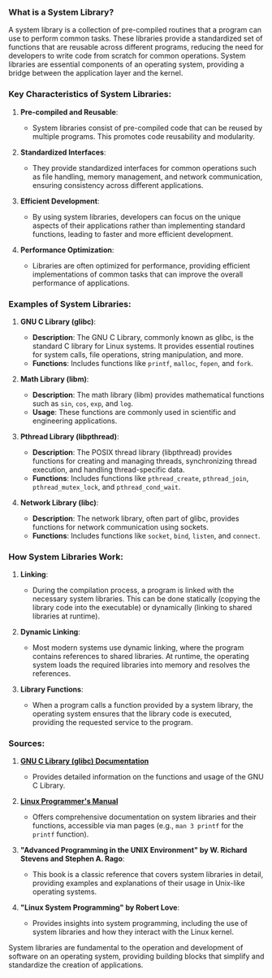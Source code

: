 ### What is a System Library?

A system library is a collection of pre-compiled routines that a program can use to perform common tasks. These libraries provide a standardized set of functions that are reusable across different programs, reducing the need for developers to write code from scratch for common operations. System libraries are essential components of an operating system, providing a bridge between the application layer and the kernel.

### Key Characteristics of System Libraries:

1. **Pre-compiled and Reusable**:
   - System libraries consist of pre-compiled code that can be reused by multiple programs. This promotes code reusability and modularity.

2. **Standardized Interfaces**:
   - They provide standardized interfaces for common operations such as file handling, memory management, and network communication, ensuring consistency across different applications.

3. **Efficient Development**:
   - By using system libraries, developers can focus on the unique aspects of their applications rather than implementing standard functions, leading to faster and more efficient development.

4. **Performance Optimization**:
   - Libraries are often optimized for performance, providing efficient implementations of common tasks that can improve the overall performance of applications.

### Examples of System Libraries:

1. **GNU C Library (glibc)**:
   - **Description**: The GNU C Library, commonly known as glibc, is the standard C library for Linux systems. It provides essential routines for system calls, file operations, string manipulation, and more.
   - **Functions**: Includes functions like `printf`, `malloc`, `fopen`, and `fork`.

2. **Math Library (libm)**:
   - **Description**: The math library (libm) provides mathematical functions such as `sin`, `cos`, `exp`, and `log`.
   - **Usage**: These functions are commonly used in scientific and engineering applications.

3. **Pthread Library (libpthread)**:
   - **Description**: The POSIX thread library (libpthread) provides functions for creating and managing threads, synchronizing thread execution, and handling thread-specific data.
   - **Functions**: Includes functions like `pthread_create`, `pthread_join`, `pthread_mutex_lock`, and `pthread_cond_wait`.

4. **Network Library (libc)**:
   - **Description**: The network library, often part of glibc, provides functions for network communication using sockets.
   - **Functions**: Includes functions like `socket`, `bind`, `listen`, and `connect`.

### How System Libraries Work:

1. **Linking**:
   - During the compilation process, a program is linked with the necessary system libraries. This can be done statically (copying the library code into the executable) or dynamically (linking to shared libraries at runtime).

2. **Dynamic Linking**:
   - Most modern systems use dynamic linking, where the program contains references to shared libraries. At runtime, the operating system loads the required libraries into memory and resolves the references.

3. **Library Functions**:
   - When a program calls a function provided by a system library, the operating system ensures that the library code is executed, providing the requested service to the program.

### Sources:
1. **[GNU C Library (glibc) Documentation](https://www.gnu.org/software/libc/manual/)**
   - Provides detailed information on the functions and usage of the GNU C Library.

2. **[Linux Programmer's Manual](https://man7.org/linux/man-pages/)**
   - Offers comprehensive documentation on system libraries and their functions, accessible via man pages (e.g., `man 3 printf` for the `printf` function).

3. **"Advanced Programming in the UNIX Environment" by W. Richard Stevens and Stephen A. Rago**:
   - This book is a classic reference that covers system libraries in detail, providing examples and explanations of their usage in Unix-like operating systems.

4. **"Linux System Programming" by Robert Love**:
   - Provides insights into system programming, including the use of system libraries and how they interact with the Linux kernel.

System libraries are fundamental to the operation and development of software on an operating system, providing building blocks that simplify and standardize the creation of applications.
